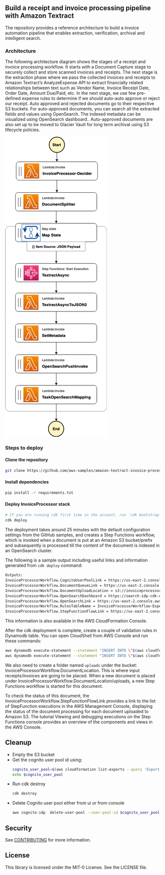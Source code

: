 ## Build a receipt and invoice processing pipeline with Amazon Textract
The repository provides a reference architecture to  build a invoice automation pipeline that enables extraction, verification, archival and intelligent search.

### Architecture
The following architecture diagram shows the stages of a receipt and invoice processing workflow. It starts with a Document Capture stage to securely collect and store scanned invoices and receipts. The next stage is the extraction phase where we pass the collected invoices and receipts to Amazon Textract’s AnalyzeExpense API to extract financially related relationships between text such as Vendor Name, Invoice Receipt Date, Order Date, Amount Due/Paid, etc. In the next stage, we use few pre-defined expense rules to determine if we should auto-auto approve or reject our receipt. Auto approved and rejected documents go to their respective S3 buckets. For auto-approved documents, you can search all the extracted fields and values using OpenSearch. The indexed metadata can be visualized using OpenSearch dashboard.. Auto-approved documents are also set up to be moved to Glacier Vault for long term archival using S3 lifecycle policies. 

![Architecture](invoice-processing-architecture.png)

### Steps to deploy

####  Clone the repository
```bash
git clone https://github.com/aws-samples/amazon-textract-invoice-processor.git
```

#### Install dependencies
```bash
pip install -r requirements.txt
```

#### Deploy InvoiceProcessor stack
```bash
# If you are running cdk first time in the account, run `cdk bootstrap` step first
cdk deploy
```

The deployment takes around 25 minutes with the default configuration settings from the GitHub samples, and creates a Step Functions workflow, which is invoked when a document is put at an Amazon S3 bucket/prefix and subsequently is processed till the content of the document is indexed in an OpenSearch cluster.

The following is a sample output including useful links and information generated from `cdk deploy` command:

```bash
Outputs:
InvoiceProcessorWorkflow.CognitoUserPoolLink = https://us-east-2.console.aws.amazon.com/cognito/v2/idp/user-pools/us-east-2_f45Cf0MWa/users?region=us-east-2
InvoiceProcessorWorkflow.DocumentQueueLink = https://us-east-2.console.aws.amazon.com/sqs/v2/home?region=us-east-2#/queues/https%3A%2F%2Fsqs.us-east-2.amazonaws.com%2F145020893107%2FInvoiceProcessorWorkflow-ExecutionThrottleDocumentQueueDC0218C-r6P9PQvlZsJ2.fifo
InvoiceProcessorWorkflow.DocumentUploadLocation = s3://invoiceprocessorworkflow-invoiceprocessorbucketf1-lzei1g235krx/uploads/
InvoiceProcessorWorkflow.OpenSearchDashboard = https://search-idp-cdk-opensearch-n3r3zkhwlabgz6vp5lq4bk7yf4.us-east-2.es.amazonaws.com/_dashboards
InvoiceProcessorWorkflow.OpenSearchLink = https://us-east-2.console.aws.amazon.com/aos/home?region=us-east-2#/opensearch/domains/idp-cdk-opensearch
InvoiceProcessorWorkflow.RulesTableName = InvoiceProcessorWorkflow-ExpenseValidationRulesTableEB3DAEF1-I1IY5U27MWF7
InvoiceProcessorWorkflow.StepFunctionFlowLink = https://us-east-2.console.aws.amazon.com/states/home?region=us-east-2#/statemachines/view/arn:aws:states:us-east-2:145020893107:stateMachine:InvoiceProcessorF68A161B-lcypjz3p5YZc
```

This information is also available in the AWS CloudFormation Console.

After the cdk deployment is complete, create a couple of validation rules in Dynamodb table. You can open CloudShell from AWS Console and run these commands:
```bash
aws dynamodb execute-statement --statement "INSERT INTO \"$(aws cloudformation list-exports --query 'Exports[?Name==`InvoiceProcessorWorkflow-RulesTableName`].Value' --output text)\" VALUE {'ruleId': 1, 'type': 'regex', 'field': 'INVOICE_RECEIPT_ID', 'check': '(?i)[0-9]{3}[a-z]{3}[0-9]{3}$', 'errorTxt': 'Receipt number is not valid. It is of the format: 123ABC456'}"
aws dynamodb execute-statement --statement "INSERT INTO \"$(aws cloudformation list-exports --query 'Exports[?Name==`InvoiceProcessorWorkflow-RulesTableName`].Value' --output text)\" VALUE {'ruleId': 2, 'type': 'regex', 'field': 'PO_NUMBER', 'check': '(?i)[a-z0-9]+$', 'errorTxt': 'PO number is not present'}"
```

We also need to create a folder named `uploads` under the bucket: InvoiceProcessorWorkflow.DocumentLocation. This is where input receipts/invoices are going to be placed.
When a new document is placed under InvoiceProcessorWorkflow.DocumentLocation/uploads, a new Step Functions workflow is started for this document.

To check the status of this document, the InvoiceProcessorWorkflow.StepFunctionFlowLink provides a link to the list of StepFunction executions in the AWS Management Console, displaying the status of the document processing for each document uploaded to Amazon S3. The tutorial Viewing and debugging executions on the Step Functions console provides an overview of the components and views in the AWS Console.

## Cleanup

* Empty the S3 bucket
* Get the cognito user pool id using:
   ```bash
   cognito_user_pool=$(aws cloudformation list-exports --query 'Exports[?Name==`InvoiceProcessorWorkflow-CognitoUserPoolId`].Value' --output text)
   echo $cognito_user_pool
   ```
* Run cdk destroy
   ```bash
   cdk destroy
   ```
* Delete Cognito user pool either from ui or from console
   ```bash
   aws cognito-idp  delete-user-pool --user-pool-id $cognito_user_pool
   ```

## Security

See [CONTRIBUTING](CONTRIBUTING.md#security-issue-notifications) for more information.

## License

This library is licensed under the MIT-0 License. See the LICENSE file.

